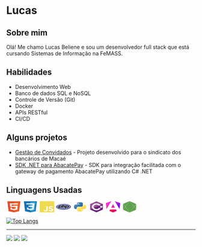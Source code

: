 # Lucas

## Sobre mim
Olá! Me chamo Lucas Beliene e sou um desenvolvedor full stack que está cursando Sistemas de Informação na FeMASS.

## Habilidades
- Desenvolvimento Web
- Banco de dados SQL e NoSQL
- Controle de Versão (Git)
- Docker
- APIs RESTful
- CI/CD

## Alguns projetos
- [Gestão de Convidados](https://github.com/lbarantes/gestao-de-convidados) - Projeto desenvolvido para o sindicato dos bancários de Macaé
- [SDK .NET para AbacatePay](https://github.com/lbarantes/abacatepay-dotnet-sdk) - SDK para integração facilitada com o gateway de pagamento AbacatePay utilizando C# .NET

## Linguagens Usadas
<img align="center" alt="Beliene-HTML" title="Utilizada profissionalmente" height="30" width="40" src="https://raw.githubusercontent.com/devicons/devicon/master/icons/html5/html5-original.svg">
<img align="center" alt="Beliene-CSS" title="Utilizada profissionalmente" height="30" width="40" src="https://raw.githubusercontent.com/devicons/devicon/master/icons/css3/css3-original.svg">
<img align="center" alt="Beliene-Js" title="Utilizada profissionalmente" height="30" width="40" src="https://raw.githubusercontent.com/devicons/devicon/master/icons/javascript/javascript-plain.svg">
<img align="center" alt="Beliene-PHP" title="Utilizada profissionalmente" height="30" width="40" src="https://raw.githubusercontent.com/devicons/devicon/master/icons/php/php-original.svg">
<img align="center" alt="Beliene-Python" title="Utilizada profissionalmente" height="30" width="40" src="https://raw.githubusercontent.com/devicons/devicon/master/icons/python/python-original.svg">
<img align="center" alt="Beliene-Csharp" title="Utilizada para projetos pessoais" height="30" width="40" src="https://raw.githubusercontent.com/devicons/devicon/master/icons/csharp/csharp-original.svg">
<img align="center" alt="Beliene-Angular" title="Utilizada para projetos pessoais" height="30" width="40" src="https://raw.githubusercontent.com/devicons/devicon/master/icons/angular/angular-original.svg">
<img align="center" alt="Beliene-Node" title="Utilizada para projetos pessoais" height="30" width="40" src="https://raw.githubusercontent.com/devicons/devicon/master/icons/nodejs/nodejs-plain.svg">

<br>

[![Top Langs](https://github-readme-stats.vercel.app/api/top-langs/?username=lbarantes&layout=compact&theme=dark)](https://github.com/lbarantes)

<hr>

<div> 
  <a href="https://instagram.com/lcsbeliene/" target="_blank"><img src="https://img.shields.io/badge/-Instagram-%23E4405F?style=for-the-badge&logo=instagram&logoColor=white" target="_blank"></a>
  <a href = "mailto:lucasbeliene@gmail.com"><img src="https://img.shields.io/badge/-Gmail-%23333?style=for-the-badge&logo=gmail&logoColor=white" target="_blank"></a>
  <a href="https://www.linkedin.com/in/lucasbeliene" target="_blank"><img src="https://img.shields.io/badge/-LinkedIn-%230077B5?style=for-the-badge&logo=linkedin&logoColor=white" target="_blank"></a> 
</div>
